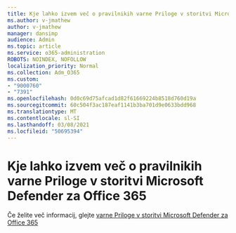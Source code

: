 ```yaml
---
title: Kje lahko izvem več o pravilnikih varne Priloge v storitvi Microsoft Defender za Office 365
ms.author: v-jmathew
author: v-jmathew
manager: dansimp
audience: Admin
ms.topic: article
ms.service: o365-administration
ROBOTS: NOINDEX, NOFOLLOW
localization_priority: Normal
ms.collection: Adm_O365
ms.custom:
- "9000760"
- "7391"
ms.openlocfilehash: 0d0c69d75afcad1d82f61669224b8518d760d19a
ms.sourcegitcommit: 60c504f3ac187eaf1141b3ba701d9e0633bdd968
ms.translationtype: MT
ms.contentlocale: sl-SI
ms.lasthandoff: 03/08/2021
ms.locfileid: "50695394"
---
```

# <a name="where-to-learn-more-about-safe-attachment-policies-in-microsoft-defender-for-office-365"></a>Kje lahko izvem več o pravilnikih varne Priloge v storitvi Microsoft Defender za Office 365

Če želite več informacij, glejte [varne Priloge v storitvi Microsoft Defender za Office 365](https://go.microsoft.com/fwlink/?linkid=2092213)
